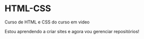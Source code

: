 # HTML-CSS
 Curso de HTML e CSS do curso em video

Estou aprendendo a criar sites e agora vou gerenciar repositórios!